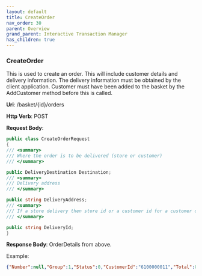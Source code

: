```yaml
---
layout: default
title: CreateOrder
nav_order: 30
parent: Overview
grand_parent: Interactive Transaction Manager
has_children: true
---
```

### CreateOrder

This is used to create an order. This will include customer details and
delivery information. The delivery information must be obtained by the
client application. Customer must have been added to the basket by the
AddCustomer method before this is called.

**Uri**: /basket/{id}/orders

**Http Verb**: POST

**Request Body**:
```csharp
public class CreateOrderRequest
{
/// <summary>
/// Where the order is to be delivered (store or customer)
/// </summary>

public DeliveryDestination Destination;
/// <summary>
/// Delivery address
/// </summary>

public string DeliveryAddress;
/// <summary>
/// If a store delivery then store id or a customer id for a customer delivery
/// </summary>

public string DeliveryId;
}
```

**Response Body**: OrderDetails from above.

Example:
```json
{"Number":null,"Group":1,"Status":0,"CustomerId":"6100000011","Total":0.0,"BalanceDue":0.0,"DeliveryFees":0.0,"CancellationFees":0.0,"Destination":1,"DeliveryAddress":"dsdd","DeliveryId":"1022","Items":[]}
```